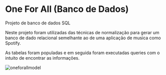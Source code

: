 # One For All (Banco de Dados)

Projeto de banco de dados SQL

Neste projeto foram utilizadas das técnicas de normalização para gerar um banco de dado relacional semelhante ao de uma aplicação de musica como Spotify.

As tabelas foram populadas e em seguida foram executadas queries com o intuito de encontrar as informações.

![oneforallmodel](https://user-images.githubusercontent.com/108986668/220366519-aac13b3b-c341-4fc8-aca4-48966c1030d6.jpeg)
